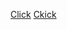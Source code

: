 [Click](https://github.com/Dhruvjoshi2412)
[Ckick](https://www.google.com/imgres?imgurl=https%3A%2F%2Fstatic.wikia.nocookie.net%2Fnaruto%2Fimages%2Fd%2Fdd%2FNaruto_Uzumaki%2521%2521.png%2Frevision%2Flatest%3Fcb%3D20161013233552&imgrefurl=https%3A%2F%2Fnaruto.fandom.com%2Fwiki%2FNaruto_Uzumaki!!_(episode)&tbnid=OBXKSVc_feXZhM&vet=12ahUKEwjmksGVte76AhXkoukKHUllBzIQMygHegUIARDqAQ..i&docid=tZuIj6Aeh34bdM&w=3834&h=2150&q=naruto&ved=2ahUKEwjmksGVte76AhXkoukKHUllBzIQMygHegUIARDqAQ)
